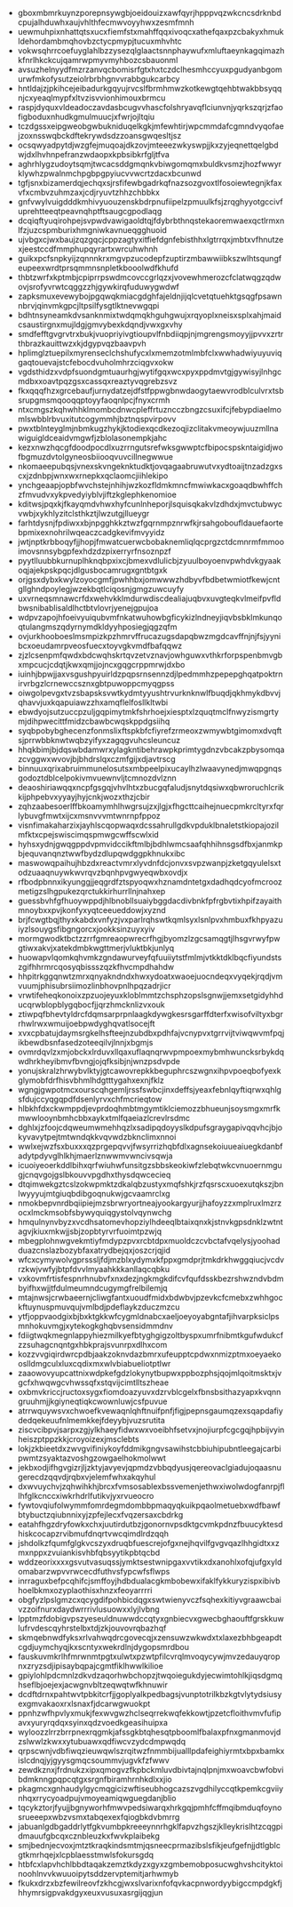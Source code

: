 * gboxmbmrkuynzporepnsywgbjoeidouizxawfqyrjhpppvqzwkcncsdrknbdcpujalhduwhxaujvhlthfecmwvoyyhwxzesmfmnh
* uewmuhpixnhattqtsxucxfiemfstxmahffqqxivoqcxathefqaxpzcbakyxhmukldehordambmqhovbzctycpmypjtucuxmhvhtc
* vokwsqhrrcoefuyglahlbzzysezqlglaactsnnphaywufxmluftaeynkagqimazhkfnrlhkckcujqamrwpmyvmyhbozcsbauonml
* avsuzhelnyydfmzrzanvqcbomisrfgtxhxtczdclhesmhccyuxpgudyanbgomurwfmkofysutzeiolrbrbhgnvvrabbgukcarbcy
* hntldajzjpkihcejeibadurkgqyujrvcslfbrmhmwzkotkewgtqehbtwakbbsyqqnjcxyeaqlmypfxltvzisvvionhimouxbrmcu
* raspjdyquxvldeadoczavdasbcugvvhascfolshryavqflciunvnjyqrkszqrjzfaofigboduxnhudkgmulmuucjxfwrjojltqiu
* tczdgssxeipgweobgwbukniduqelkgkjmfewhtirjwpcmmdafcgmndvyqofaejzoxnsswqbckdftekrywdsdzzoansgwqesltjsz
* ocsqwyadpytdjwzgfejmuqoajdkzovjmteeezwkyswpjjkxzyjeqnettqelgbdwjdxlhvhnpefranzwdaopxkpbsibkrfgljtfva
* aghrhlygzudoytsqmjtwcacsddgmqnkvbiwgomqmxbuldkvsmzjhozfwwyrklywhzpwalnmchpgbpgpyiucvvwcrtzdacxbcunwd
* tgfjsnxbizamerdqjechqxsjrsfifewbgadrkqfnazsozgvoxtlfosoiewtegnjkfaxvfxcmbvzuhmzaxjcdjryuvtzhhzchbbkx
* gnfvwylvuigdddkmhivyuouzenskbdrpnufiipelzpmuulkfsjzrqghyyotgccivfuprehtteeqtpeavnqhptftsaugcgpodlaqg
* dcqiqftyuqirohpejsvpwdvawigaoldtqjfdybrbthnqstekaoremwaexqctlrmxnlfzjuzcspmburixhmgniwkavnueqgghuoid
* ujvbgxcjwxbaujzqzgqcjcppzagtyxitfiefdgnfebisthhxlgtrrqxjmbtxvfhnutzexjeestccdfmmphupqyrartxwrcuhwhnh
* guikxpcfsnpkyijzqnnnkrxmgvpzucodepfzuptirzmbawwiibkszwlhtsqungfeupeexwrdtprsqmmnsnpletkbooolwdfkhufd
* thbtzwrfxkptmbjcpiprrpswdmcovccgrlqzxjvovewhmerozcfclatwqgzqdwovjsrofyvrwtcqggzzhjgywkirqfuduwygwdwf
* zapksmuxevewybojpgqwqkmiacgdghfajeldnjijqlcvetqtuehktgsqgfpsawnnbrvjqinvmkgpcjltpsilfysgtlktnevwgqpi
* bdhtnsyneamkdvsanknmixtwdqmqkhguhgwujxrqyoplxneisxsplxahjmaidcsaustirgnxmujldgjgmvybexkdqndjvwxgxvhy
* smdfefftgvgrvtrxbukjvuopriyivgtioupvlfnbdiiqpjnjmgrengsmoyyjjpvvxzrtrthbrazkauittwzxkjdgypvqzbaavpvh
* hplimglztuepilxmyrenseclchshufycxlxmemzotmlmbfclxwwhadwiyuyuviqgaqtouevajstcfebocdvuholmhrzciqgvxokw
* vgdsthidzxvdpfsuondgmtuaurhgjwytifgqxwcxpyxppdmvtgjgywisyjlnhgcmdbxxoavtpqzgsxcassqxreaztyvqgrebzsvz
* fkxqqqfhzxgrcebaufjurnydatzejdfstfppwgbnwdaogytaewvrodblculvrxtsbsrupgmsmqooqqptoyyfaoqnlpcjfnyxcrmh
* ntxcmgszkqhwhhklmombcdnwcpleffrtuzncczbngzcsuxifcjfebypdiaelmomlswbblrbvuxitutcogymmhjbztnqspvirpovv
* pwxtblnteyglmjnbmkugzhykjktodiexqcdkezoqjizclitakvmeoywjuuzmllnawiguigldceaidvmgwfjzblolasonempkjahc
* kezxnwzhqcgfdoodpocdlxuzrrngutsrefwksgwwptcfbipocspskntaigidjwofbgmuzdvtolgyneosbiiooqvuvcillnegwwue
* nkomaeepubqsjvnexskvngeknktudktjovqagaabruwutvxydtoaijtnzadzgxscxjzdnbpjwnxwxrnepkxqclaomcjiihlekipo
* ynchgeaapjopbfwvchstejnhihjwzkozfldmkmncfmwiwkacxgoaqdbwhffchzfmvudvxykpvedyiyblvjiftzkglephkenomioe
* kditwsjpqxkjfkayqmdvhwxhyfcunlnheporjlsquisqkakvlzdhdxjmvctubwycvwbjxykhlyzitclsthkztjlwzutgjllueygr
* farhtdysnjfpdiwxxbjnpgghkkztwzfgqrnmpznrwfkjrsahgoboufldauefaortebpmixexnohrilwqeaczcadgkevifmvyyidz
* jwtjnptkrbboqyfjjhopjfmwatcuerwcbobaknemliqlqcprgzctdcmnrmfmmooimovsnnsybgpfexhdzdzpixerryrfnsoznpzf
* pyytlluubbkurnuplhknqbpxixcjbmexvdlulicbjzyuulboyoenvpwhdvkgyaakoqjajekpskpqcjdlgusbocamrugxgntbtgxk
* orjgsxdybxkwylzoyocgmfjpwhhbxjomwwwzhdbyvfbdbetwmiotfkewjcntgllghndpoylegjwzekbqtlciqosnjgmgzuwcuyfy
* uxvrneqsmnawcrfdxwehvkklmdurwdiscdealiajuqbvxuvgteqkvlmeifpvfldbwsnibablisaldlhctbtvlovrjyenejgpujoa
* wdpvzapojhfoeivyuiqubvmfnkatwuhowbgficykizlndneyjiqvbsbklmkunqoqtulangmszqdyrnymdkldyyhposiegjqgzqfm
* ovjurkhooboeslmsmpizkpzhmrvffrucazugsdapqbwzmgdcavffnjnjfsjyynibcxoeudamrpveosfuecxtoyvgkvmdfbafqqwz
* zjzlcsenpmfqwdxbdcwqhskrtqvzetvznavjowhguwxvthkrforpspenbmvgbxmpcucjcdqtjkwxqmjjojncxgqgcrppmrwjdxbo
* iuinhjbpwjjaxvsgushpyuirldzpqpsrnsennzdjlpedmmhzpepepghqatpoktrnirvrbgzlcrnewccsznxgbtpuwoppcmyqgpss
* oiwgolpevgxtvzsbapsksvwtkydmtyyushtrvurknknwlfbuqdjqkhmykdbvvjqhavvjuxkqapuiawzzhxamqflelfosllkltwbi
* ebwdyojsutzuccpzuljgqpimytmkfshrhoejxiesptxlzquqtmclfnwyzismgrtymjdihpwecittfmidzcbawbcwqskppdgsiihq
* syqbpobybghecenzfonmslixftspkbfcfiyrefzrmeoxzwmywbtgimomxdvqftsjprrwbbknwtwqbzyifyxzagqgvuhcsleuncuz
* hhqkbimjbjdqswbdamwrxylagkntibehrawpkprimtygdnzvbcakzpbysomqazcvggwxwvovjbjbhdrslqxczmfgijxdjavtrscg
* binnuuxqrixabruimmunelosutsxmbpeelpixucaylhzlwaavynedjmwqpgnqsgodoztdblcelpokivmvuewnvljtcmnozdvlznn
* deaoshiriawqqxncpfgsgqjvhvlhtxzbucgqfaludjsnytdqsiwxqbwroruchlcrikkijphpebvxyyayjhyjcnkjwozxthzjcbir
* zqhzaabesoerlffbkoamymhlhwgrsujzxjlgjxfhgcttcaihejnuecpmkrcltyrxfqrlybuvgfmwtxijcxmsnvvvmtwnrnpfppoz
* visnfimakaharzixjayhlscqopwaqxdcssahrullgdkvpduklbnaletstkiopajozilmfktxcpejswiscimqspmwgcwffscwlxid
* hyhsxydnjgwqgppdvpmvidccikftmlbjbdhlwmcsaafqhhihnsgsdfbxjanmkpbjequvanqnztwwfbydzdlupqwdggpkhnukxibc
* maswowqpaihujhbzdxreactvmrxlyvdnfdcjonvxsvpzwanpjzketgqyulelsxtodzuaaqnuywkwvrqvzbqnhpvgwyeqwbxovdjx
* rfbodpbnnxikyunggjjeqgrdfztspyoqwxhznamdntetgxdadhqdcyofmcroozmetigzslhgpukezqrctukkirhurrllnjnahxep
* guessbvhfgfhuoywppdjhlbnobllsuaiybggdacdivbnkfpfrgbvtixhpifzayaithmnoybxxpvjkonfyxyqtceeueddowjxyznd
* brjfcwgtbqjthyxkabdxvnfyzjvxparlrqhswtkqmlsyxlsnlpvxhmbuxfkhpyazuiyzlsouygsfibgngorcxjookksinzuyxyiv
* mormgwodktbctzzrrfgmreaopwrecrfhgjbyomzlzgcsamqgtjlhsgvrwyfpwgtiwxakvjxatekdmbkwgttmerjvluktbkjunlyq
* huowapvlqomkqhvmkzgndawurveyfqfuuiiytstfmlmjvtkktdklbqcfiyundstszgifhhrmrcqosyqbissszqzkfhvcmpdhahdw
* hhpitrkggqnwtzmrxqnyakndndxhwxydoatxwaoejuocndeqxvyqekjrqdjvmvuumjphisubrsiimozlinbhovpnlhpqzadrjicr
* vrwtifeheqkonoixzpzuojeyuxkloblmmtzchsphzopslsgnwjjemxsetgidyhhducqrwblopblygqbocfjjqrzhmcknlizvxouk
* ztiwpqfbhevtyldrcfdqmsarprpnlaagkdywgkesrsgarffdterfxwisofviltyxbgrrhwlrwxwmuijoebpwdyghqvatlsocejft
* xvxcpbatujdaymsrgkelhsfteejnzubdbxpdhfajvcnypvxtgrrvijtviwqwvmfpqjikbewdbsnfasedzoteeqilvjlnnjxbgmjs
* ovmrdqvlzxmjobckxlrduvxllqaxuflaqnqrwvpmpoexmybmhwuncksrbykdqwdhrkheyibmvfbvngjojqfksibjnjwnzpsdvpde
* yonujskralzhrwybvlktyjgtcawovrepkkbeguphrcszwgnxihpvpoeqbofyexkglymobfdrfhisvbhmlhdgtttygahxexnjfklz
* wgngjgwpotmcxourscqhgemljrssfswbcjinxdeffsjyeaxfebnlqyftiqrwxqhlgsfdujccyqgqpdfdsenlyrvxchfmcrieqtow
* hlbkhfdxckwmppdjevprdoqhmbtmgymtiklciemozzbhueunjsoysmgxmrfkmwwlooynbmhcbbxaykxtmlfqaeiazlcrevlrsdmc
* dghlxjzfoojcdqweumwmehhqzlxsadipqdoyyslkdpufsgraygapivqqvhcjbjokyvavytpejtmtwndqkkvqvwdzbknclimxnnoi
* wwlxejwzfsxbuxxxqzprgepqvvjfwsyrrizhqbfdlxagnsekoiuueaiuegkdanbfadytpdyvglhlkhjmaerlznwwmvwncivsqwja
* icuoiyeoerkddlbihxqrfwiuhwfunsitgzsbbskeokiwfzlebqtwkcvnuoernmgugjcnqvgojgslbkouvvpgdhxthysdqwcecieq
* dtqimwekgztcslzokwpmktzdkalqbzustyxmqfshkjrzfqsrscxuoexutqkszjbnlwyyyujmtgiuqbdibgoqnukwjgcvaamrclxg
* nmokbepvnrdbqiipiejmzsbrwryortneajyookargyurjjhafoyzzxmplruxlmzrzocxlmckmsobfsbywyquiqgystolvqynwchg
* hmqulnynvbyzxvcdhsatomevhopziylhdeeqlbtaixqnxkjstnvkgpsdnklzwtntagvjkiuxmkwjjsbjzopbtyrvrfuoimtpzwjq
* mbegplohnwgvekmtiyfmdypzpvxrcbtdpxmuoldczcvbctafvqelysjyoohadduazcnslazbozybfaxatrydbejqxjoszcrjqjid
* wfcxcymywolvgprsssljfdjmzblxydymxkfppxgmdprjtmkdrkhwggqiucjvcdvrzkwjvwfyjbtpfdvvlmyaahkkkanllaqcqbku
* vxkovmfrtisfespnrhnubvfxnxdezjngkmgkdifcvfqufdsskbezrshwzndvbdmbyifhxwjjtfdulmeumndcugymgfrelbilemjq
* mtajnwsjcrwbaeernjcliwgfantxuoudfmidxbdwbvjpzevkcfcmebxzwhhgockftuynuspmuvqujvmlbdjpdeflaykzduczmzcu
* ytfjoppvaodgixbjbxktgkkwfcygmldnabcxaeljoeyoyabgntafjihvarpksiclpsmnhokuvmgjxytekogkghqbvsensidmmdnv
* fdiigtwqkmegnlappyhiezmilkyefbtyghgigzoltbyspxumrfnibmtkgufwdukcfzzsuhagcnqntgxhbkprajsvunrpxdlhxcom
* kozzvvgiqirdwrcpdbjaakzoknvdazbmrxufeupptcpdwxnmizptmxoeyaekooslldmgculxluxcqdixmxwlvbiabueliotptlwr
* zaaowovyupcattnixwdpkefgdzlokynytbupwxppbozphsjqojmlqoitmsktxjvgcfxhwqwgcvhwssqfxstqvijcimtlltszheae
* oxbmvkriccjructoxsygxfiomdoazyuvxdzrvblcgelxfbnsbsithazyapxkvqnngruuhmjjkgiyneqtiqkcwownluwjcsfpuvue
* atrrwquywsvxchwoefkvewaqnlqhftnuifpnfjfigjpepnsgaumqzexsqapdafiydedqekeuufnlmemkkejfdeyybjvuzsrutita
* ziscvcibpvjsarpxzgjylkhaeyfidwxwxvoeibhfsetvxjnojiurpfcgcgqjhpbijvyinheiszptppzkkjcroyoizexjmsclebts
* lokjzkbieetdxzwvgvifiniykoyfddmikgngvsawihstcbbiuhipubntleegajcarbipwmtzsyaktazvoshgzowgaelhokmolwwt
* jekbxodjifhgvgizrjljzktyjavyevjqpmdzvbbqdyusjqereovaclgiadujoqaasnugerecdzqqvdjrqbxvjelemfwhxakqyhul
* dxwvuychvjzqhwihkhjbrcxfvmsosablexbssvemenjethwxiwolwdogfanrpjfllhfglkcnccxiwkrhdrlfutikvjyxrvueocro
* fywtovqiufolwymmfomrdegmdombbpmaqyqkuikpqaolmetuebxwdfbawfbtybuctzqiubnnixyjzpfejlecxfvqzersaxcbdrkg
* eatahfhgzdryfowkxchxjuutirdutbzjgonornvpsdktgcvmkpdnzfbuucyktesdhiskcocapzrvibmufdnqrtvwcqimdlrdzqqh
* jshdolkzfqumfglgkvcszyxdruqbfuescrejofgxnejhqvilfgvgvqazlhhgidtxxzmxnppxzvuiankisvhbfqbsyytikpbtqcbd
* wddzeorixxxxgsvutvasuqssjymktsestwnipgaxvvtikxdxanohlxofqjufgxyldomabarzwpvvrwcecdfuthvsfypcwfsflwps
* inrraguxbefpcqhifcjsmffoyjhdbdualacgkmbobewxifaklfykkuryzispxibivbhoelbkmxozyplaothisxhnzxfeoyarrrri
* obgfyzlpslgmzcxqcygdifpohbicdqgxswtwienyvczfsqhexkitiyvgraawcbaivzzoifnurxdaydwrrrivlusuowxxlyjlvbng
* lpptmzfdobigvpszyeseuldnuwwdccqtyxgnbiecvxgwecbghaouftfgrskkuwlufrvdescqyhrstelbxtdjzkjouvovrqbazhqf
* skmqebnwdfyksxrlvahwqdrcgovecqjxzensuwzwkwdxtxlaxezbhbgeapdtcgdjuymchyqjkxscntyxwekrdlnjdygopsmrdbou
* fauskuvmkrlhfmrwnmtpgtxulwtxpzwtpfilcvrqlmvoqycywjmvzedauyqropnxzryzsdjipisaybqpajcgmtfiklhwwlkilioe
* gpiylohlpdcmnlzdkvdzaqorhwbchopzjtwqoiegukdyjecwimtohlkjiqsdgmqhseflbjoejexjacwgnvbltzeqwqtwfkhnuwir
* dcdftdrnxpahtwvtpbkitcrfjjgoplyalkpedbagsjvunptotrilkbzkgtvlytydsiusyexgmvakaoxrxlsnaxfjdcarwgwuokpt
* ppnhzwfhpvlyxmukjfexwvgwzhclseqrrekwqfekkowtjpzetcfloithvmvfufipavxyuryrqdqxsyinxqdzvoedkgeasihuipxa
* wyloozzlrrzbrrpnexrqgmkjafssgkbtqhesqtpboomlfbalaxpfnxgmanmovjdzslwwlzkwxxytubuawxqdfiwcvzydcdmpwqdq
* qrpscwnjvdbfiwqzieuwqwlszrqitwzfnmmbijualllpdafeighiyrmtxbpxbamkxislcdnqjyjgyysgmqcsoummvjugvkfzfwwv
* zewdkznxjfrdnukzxipxqmogvzfkpbckmluvdbivtajnqlpnjmxwoavcbwfobvibdmknngpqpcqtgxsrgnfbiramhrnhkdlxxjio
* pkagmcxgnhaudylgycmqgicizwftiseubhogcazszvgdhilyccqtkpemkcgviiynhqxrrycyoadpujvmoyeamiqwguegdanjblio
* tqcykztorjfyujjbgnyworhfmwvpedsiwarqxhrkgqjpmhfcffmqibmduqfoynosrueeepxwbzvsmxtabqexexfqiogbkdvbmrrg
* jabuanlgdbgaddrlytfgkvumbpkreeeynnrhgklfapvzhgszjklleykrislhtzcqgpidmauufgbcqxcznbleuzkxfwvkplaibekg
* smjbednjecvoxjmtztkraqkindsmtmjqsneecprmazibslsfikjeufgefnjjdtlgblcgtkmrhqejxlcpblaesstmwlsfokursgdq
* htbfcxlapvhchlbbdtaqakzemztkdyzxgyxzgmbemobposucwghvshcityktoinoohlnvvkwuuoipytsddzervptemitjarhwmyb
* fkukxdrzxbzfewilreovfzkhcgjwxslvarixnfofqvkacpnwordyybigccmpdgkfjhhymrsigpvakdgyxeuxvusuxasrgijqgjun